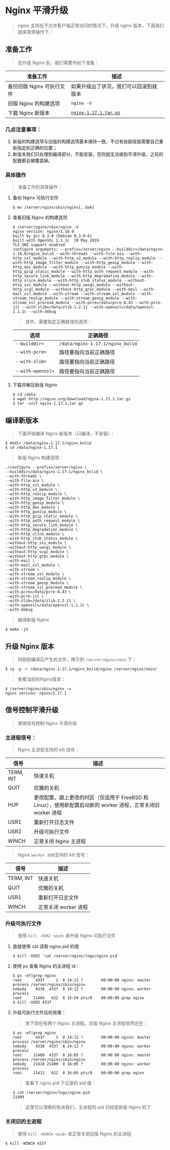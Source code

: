 # Nginx 平滑升级

> nginx 支持在不允许客户端正常访问的情况下，升级 nginx 版本，下面我们就来具体操作下：

## 准备工作

> 在升级 Nginx 前，我们需要作如下准备：

| 准备工作                  | 描述                                                                   |
| ------------------------- | ---------------------------------------------------------------------- |
| 备份旧版 Nginx 可执行文件 | 如果升级出了状况，我们可以回滚到就版本                                 |
| 旧版 Nginx 的构建选项     | `nginx -V`                                                             |
| 下载 Nginx 新版本         | [`nginx-1.17.1.tar.gz`](http://nginx.org/download/nginx-1.17.1.tar.gz) |

### 几点注意事项：

1. 新版的构建选项与旧版的构建选项基本保持一致，不过有些路径就需要自己重新指定到正确的位置；
2. 新版本我们只处理到编译部分，不能安装，否则就无法做到平滑升级，之前的配置都会被覆盖掉。

### 具体操作

> 准备工作的具体操作：

1. 备份 Nginx 可执行文件

   ```sehll
   $ mv /server/nginx/sbin/nginx{,.bak}
   ```

2. 查看旧版 Nginx 的构建选项

   ```shell
   $ /server/nginx/sbin/nginx -V
   nginx version: nginx/1.16.0
   built by gcc 8.3.0 (Debian 8.3.0-6)
   built with OpenSSL 1.1.1c  28 May 2019
   TLS SNI support enabled
   configure arguments: --prefix=/server/nginx --builddir=/data/nginx-1.16.0/nginx_bulid --with-threads --with-file-aio --with-http_ssl_module --with-http_v2_module --with-http_realip_module --with-http_image_filter_module --with-http_geoip_module --with-http_dav_module --with-http_gunzip_module --with-http_gzip_static_module --with-http_auth_request_module --with-http_secure_link_module --with-http_degradation_module --with-http_slice_module --with-http_stub_status_module --without-http_ssi_module --without-http_uwsgi_module --without-http_scgi_module --without-http_grpc_module --with-mail --with-mail_ssl_module --with-stream --with-stream_ssl_module --with-stream_realip_module --with-stream_geoip_module --with-stream_ssl_preread_module --with-pcre=/data/pcre-8.43 --with-pcre-jit --with-zlib=/data/zlib-1.2.11 --with-openssl=/data/openssl-1.1.1c --with-debug
   ```

   > 其中，需要指定正确路径的选项：

   | 选项              | 正确路径                         |
   | ----------------- | -------------------------------- |
   | `--builddir=`     | `/data/nginx-1.17.1/nginx_bulid` |
   | `--with-pcre=`    | 路径要指向当前正确路径           |
   | `--with-zlib=`    | 路径要指向当前正确路径           |
   | `--with-openssl=` | 路径要指向当前正确路径           |

3. 下载并解压新版 Nginx

   ```shell
   $ cd /data
   $ wget http://nginx.org/download/nginx-1.17.1.tar.gz
   $ tar -xzvf nginx-1.17.1.tar.gz
   ```

## 编译新版本

> 下面开始编译 Nginx 新版本（只编译，不安装）：

```shell
$ mkdir /data/nginx-1.17.1/nginx_bulid
$ cd /data/nginx-1.17.1
```

> 新版 Nginx 构建选项：

```shell
./configure --prefix=/server/nginx \
--builddir=/data/nginx-1.17.1/nginx_bulid \
--with-threads \
--with-file-aio \
--with-http_ssl_module \
--with-http_v2_module \
--with-http_realip_module \
--with-http_image_filter_module \
--with-http_geoip_module \
--with-http_dav_module \
--with-http_gunzip_module \
--with-http_gzip_static_module \
--with-http_auth_request_module \
--with-http_secure_link_module \
--with-http_degradation_module \
--with-http_slice_module \
--with-http_stub_status_module \
--without-http_ssi_module \
--without-http_uwsgi_module \
--without-http_scgi_module \
--without-http_grpc_module \
--with-mail \
--with-mail_ssl_module \
--with-stream \
--with-stream_ssl_module \
--with-stream_realip_module \
--with-stream_geoip_module \
--with-stream_ssl_preread_module \
--with-pcre=/data/pcre-8.43 \
--with-pcre-jit \
--with-zlib=/data/zlib-1.2.11 \
--with-openssl=/data/openssl-1.1.1c \
--with-debug
```

> 编译新版 Nginx

```shell
$ make -j4
```

## 升级 Nginx 版本

> 将刚刚编译后产生的文件，拷贝到 `/server/nginx/sbin` 下：

```shell
$ cp -p -r /data/nginx-1.17.1/nginx_bulid/nginx /server/nginx/sbin/
```

> 查看当前的Nginx版本：

```shell
$ /server/nginx/sbin/nginx -v
nginx version: nginx/1.17.1
```

## 信号控制平滑升级

> 使用信号控制 Nginx 平滑升级

### 主进程信号：

> Nginx 主进程支持的 kill 信号：

| 信号      | 描述                                                                                                          |
| --------- | ------------------------------------------------------------------------------------------------------------- |
| TERM, INT | 快速关机                                                                                                      |
| QUIT      | 优雅的关机                                                                                                    |
| HUP       | 更改配置，跟上更改的时区（仅适用于 FreeBSD 和 Linux），使用新配置启动新的 worker 进程，正常关闭旧 worker 进程 |
| USR1      | 重新打开日志文件                                                                                              |
| USR2      | 升级可执行文件                                                                                                |
| WINCH     | 正常关闭 Nginx 主进程                                                                                         |

> Nginx `worker 进程`支持的 kill 信号：

| 信号      | 描述                 |
| --------- | -------------------- |
| TERM, INT | 快速关机             |
| QUIT      | 优雅的关机           |
| USR1      | 重新打开日志文件     |
| WINCH     | 正常关闭 worker 进程 |

### 升级可执行文件

> 使用 `kill -USR2 <pid>` 来升级 Nginx 可执行文件

1. 直接使用 cat 读取 nginx.pid 的值

   ```shell
   $ kill -USR2 `cat /server/nginx/logs/nginx.pid`
   ```

2. 使用 ps 查看 Nginx 的主进程 id：

   ```shell
   $ ps -ef|grep nginx
   root      4337     1  0 14:12 ?        00:00:00 nginx: master process /server/nginx/sbin/nginx
   nobody    4338  4337  0 14:12 ?        00:00:00 nginx: worker process
   root     21404   622  0 15:54 pts/0    00:00:00 grep nginx
   $ kill -USR2 4337
   ```

3. 升级可执行文件后的效果：

   > 发下现在有两个 Nginx 主进程，旧版 Nginx 主进程依然还在：

   ```shell
   $ ps -ef|grep nginx
   root      4337     1  0 14:12 ?        00:00:00 nginx: master process /server/nginx/sbin/nginx
   nobody    4338  4337  0 14:12 ?        00:00:00 nginx: worker process
   root     21409  4337  0 16:05 ?        00:00:00 nginx: master process /server/nginx/sbin/nginx
   nobody   21410 21409  0 16:05 ?        00:00:00 nginx: worker process
   root     21412   622  0 16:05 pts/0    00:00:00 grep nginx
   ```

   > 查看下 nginx.pid 下记录的 pid 值：

   ```shell
   $ cat /server/nginx/logs/nginx.pid
   21409
   ```

   > 这里可以清晰的告诉我们，主进程的 pid 已经是新版 Nginx 的了

### 关闭旧的主进程

> 使用 `kill -WINCH <pid>` 来正常关闭旧版 Nginx 的主进程

```shell
$ kill -WINCH 4337
```
